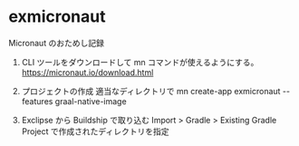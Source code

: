 # exmicronaut

Micronaut のおためし記録


1. CLI ツールをダウンロードして mn コマンドが使えるようにする。
https://micronaut.io/download.html

1. プロジェクトの作成
適当なディレクトリで mn create-app exmicronaut --features graal-native-image

1. Exclipse から Buildship で取り込む
Import > Gradle > Existing Gradle Project で作成されたディレクトリを指定
